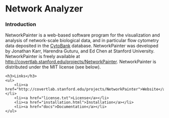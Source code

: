﻿<!DOCTYPE html PUBLIC "-//W3C//DTD XHTML 1.0 Strict//EN" "http://www.w3.org/TR/xhtml1/DTD/xhtml1-strict.dtd">
<html xmlns="http://www.w3.org/1999/xhtml">
<head>
  <meta http-equiv="content-type" content="text/html; charset=utf-8" />
  <title>NetworkPainter</title>
  <meta name="description" content="NetworkPainter is a flash-based online software environment which enables biologists to easily visualize and analyze high-throughput experimental data in the context of complex protein network hypotheses, peform quantitative simulations, collaborate with colleagues, and publish experiments and analysis." />
  <meta name="keywords" content="systems biology, software, collaboration, open access, graphics, animations, network diagrams, bayesian, boolean, ODE, mass action kinetics, flow cytometry, data analysis, visualization" />  
  <link rel="stylesheet" type="text/css" href="css/main.css"/>
</head>
<body>
	<h1>Network Analyzer</h1>
	<h3>Introduction</h3>
	NetworkPainter is a web-based software program for the visualization and analysis of network-scale biological data, and in particular flow cytometry data
	deposited in the <a href="http://www.cytobank.org">CytoBank</a> database. NetworkPainter was developed by Jonathan Karr, Harendra Guturu, and Ed Chen at 
	Stanford University. NetworkPainter is freely available at 
	<a href="http://covertlab.stanford.edu/projects/NetworkPainter">http://covertlab.stanford.edu/projects/NetworkPainter</a>.
	NetworkPainter is distributed under the MIT license (see below).
	
	<h3>Links</h3>
	<ul>
		<li><a href="http://covertlab.stanford.edu/projects/NetworkPainter">Website</a></li>
		<li><a href="license.txt">License</a></li>
		<li><a href="installation.html">Installation</a></li>		
		<li><a href="docs">Documentation</a></li>
	</ul>
</body>	  
</html>	